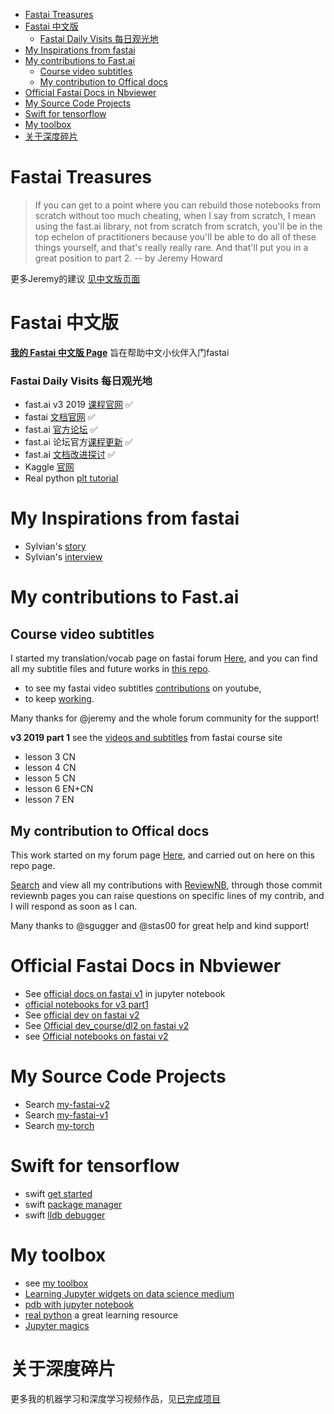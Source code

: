 <!-- TOC -->

- [Fastai Treasures](#fastai-treasures)
- [Fastai 中文版](#fastai-%E4%B8%AD%E6%96%87%E7%89%88)
  - [Fastai Daily Visits 每日观光地](#fastai-daily-visits-%E6%AF%8F%E6%97%A5%E8%A7%82%E5%85%89%E5%9C%B0)
- [My Inspirations from fastai](#my-inspirations-from-fastai)
- [My contributions to Fast.ai](#my-contributions-to-fastai)
  - [Course video subtitles](#course-video-subtitles)
  - [My contribution to Offical docs](#my-contribution-to-offical-docs)
- [Official Fastai Docs in Nbviewer](#official-fastai-docs-in-nbviewer)
- [My Source Code Projects](#my-source-code-projects)
- [Swift for tensorflow](#swift-for-tensorflow)
- [My toolbox](#my-toolbox)
- [关于深度碎片](#%E5%85%B3%E4%BA%8E%E6%B7%B1%E5%BA%A6%E7%A2%8E%E7%89%87)

<!-- /TOC -->

# Fastai Treasures

> If you can get to a point where you can rebuild those notebooks from scratch without too much cheating, when I say from scratch, I mean using the fast.ai library, not from scratch from scratch, you'll be in the top echelon of practitioners because you'll be able to do all of these things yourself, and that's really really rare. And that'll put you in a great position to part 2. -- by Jeremy Howard

更多Jeremy的建议 [见中文版页面](https://forums.fast.ai/t/fast-ai-v3-2019/39325)


# Fastai 中文版
[**我的 Fastai 中文版 Page**](https://forums.fast.ai/t/fast-ai-v3-2019/39325) 旨在帮助中文小伙伴入门fastai

### Fastai Daily Visits 每日观光地
- fast.ai v3 2019 [课程官网](https://course.fast.ai/) ✅     
- fastai [文档官网](https://docs.fast.ai/) ✅     
- fast.ai [官方论坛](https://forums.fast.ai/) ✅     
- fast.ai 论坛官方[课程更新](https://forums.fast.ai/t/faq-resources-and-official-course-updates/27934) ✅    
- fast.ai [文档改进探讨](https://forums.fast.ai/t/documentation-improvements/32550) ✅    
- Kaggle [官网](https://www.kaggle.com/)       
- Real python [plt tutorial](https://realpython.com/python-matplotlib-guide/#why-can-matplotlib-be-confusing)     

# My Inspirations from fastai
- Sylvian's [story](https://www.fast.ai/2019/01/02/one-year-of-deep-learning/)
- Sylvian's [interview](https://github.com/EmbraceLife/fastai_treasures/issues/1#issuecomment-490877167)

# My contributions to Fast.ai

## Course video subtitles
I started my translation/vocab page on fastai forum [Here](https://forums.fast.ai/t/deep-learning-vocab-en-vs-cn/42297?u=daniel), and you can find all my subtitle files and future works in [this repo](https://github.com/EmbraceLife/fastai_courses_translation_EN2CN).

- to see my fastai video subtitles [contributions](https://www.youtube.com/timedtext_cs_panel?o=U&ar=2) on youtube,
- to keep [working](https://www.youtube.com/my_videos?o=U&ar=2).


Many thanks for @jeremy and the whole forum community for the support!

**v3 2019 part 1**
see the [videos and subtitles](https://course.fast.ai/videos/?lesson=3) from fastai course site
- lesson 3 CN
- lesson 4 CN
- lesson 5 CN
- lesson 6 EN+CN
- lesson 7 EN

## My contribution to Offical docs
This work started on my forum page [Here](https://forums.fast.ai/t/fast-ai-v3-2019/39325/92?u=daniel), and carried out on here on this repo page.

[Search](https://github.com/fastai/fastai/pulls?page=1&q=is%3Apr+author%3AEmbraceLife+is%3Aclosed) and view all my contributions with [ReviewNB](https://www.reviewnb.com/), through those commit reviewnb pages you can raise questions on specific lines of my contrib, and I will respond as soon as I can.

Many thanks to @sgugger and @stas00 for great help and kind support!

# Official Fastai Docs in Nbviewer
- See [official docs on fastai v1](https://nbviewer.jupyter.org/github/fastai/fastai/tree/master/docs_src/?flush_cache=true) in jupyter notebook     
- [official notebooks for v3 part1](https://nbviewer.jupyter.org/github/fastai/course-v3/tree/master/nbs/?flush_cache=true/)     
- See [official dev on fastai v2](https://nbviewer.jupyter.org/github/fastai/fastai_docs/tree/master/dev/?flush_cache=true)     
- See [Official dev_course/dl2 on fastai v2](https://nbviewer.jupyter.org/github/fastai/fastai_docs/tree/master/dev_course/dl2/?flush_cache=true)
- see [Official notebooks on fastai v2](https://nbviewer.jupyter.org/github/fastai/fastai_docs/tree/master/dev_nb/?flush_cache=true)


# My Source Code Projects
- Search [my-fastai-v2](https://github.com/EmbraceLife/fastai_treasures/blob/master/my_workstation/my-v2/README.md)
- Search [my-fastai-v1](https://github.com/EmbraceLife/fastai/tree/doc_source/)
- Search [my-torch](https://github.com/EmbraceLife/doc_torch)

# Swift for tensorflow
- swift [get started](https://swift.org/getting-started/#installing-swift)
- swift [package manager](https://swift.org/package-manager/)
- swift [lldb debugger](https://lldb.llvm.org/use/map.html)

# My toolbox
- see [my toolbox](https://github.com/EmbraceLife/fastai_treasures/blob/master/my_tools.md)
- [Learning Jupyter widgets on data science medium](https://towardsdatascience.com/search?q=jupyter%20widget)      
- [pdb with jupyter notebook](https://www.blog.pythonlibrary.org/2018/10/17/jupyter-notebook-debugging/)     
- [real python](https://realpython.com/) a great learning resource
- [Jupyter magics](https://ipython.readthedocs.io/en/stable/interactive/magics.html#cell-magics)



# 关于深度碎片

更多我的机器学习和深度学习视频作品，见[已完成项目](https://github.com/EmbraceLife/shendusuipian#%E5%B7%B2%E5%AE%8C%E6%88%90%E9%A1%B9%E7%9B%AE)
